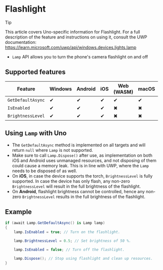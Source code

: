 ﻿---
uid: Uno.Features.Flashlight
---

# Flashlight

> [!TIP]
> This article covers Uno-specific information for Flashlight. For a full description of the feature and instructions on using it, consult the UWP documentation: https://learn.microsoft.com/uwp/api/windows.devices.lights.lamp

* `Lamp` API allows you to turn the phone's camera flashlight on and off

## Supported features

| Feature        |  Windows  | Android |  iOS  |  Web (WASM)  | macOS | Linux (Skia)  | Win 7 (Skia) |
|---------------|-------|-------|-------|-------|-------|-------|-|
| `GetDefaultAsync` | ✔ | ✔ | ✔ | ✔ | ✔ | ✔ | ✔ |
| `IsEnabled`     | ✔ | ✔ | ✔ | ✖ | ✖ | ✖ | ✖ |
| `BrightnessLevel`     | ✔ | ✔ | ✔ | ✖ | ✖ | ✖ | ✖ |

<!-- Add any additional information on platform-specific limitations and constraints -->

## Using `Lamp` with Uno

* The `GetDefaultAsync` method is implemented on all targets and will return `null` where `Lamp` is not supported.
* Make sure to call `Lamp.Dispose()` after use, as implementation on both iOS and Android uses unmanaged resources, and not disposing of them could cause a memory leak. This is in line with UWP, where the `Lamp` needs to be disposed of as well.
* On **iOS**, in case the device supports the torch, `BrightnessLevel` is fully supported. In case the device has only flash, any non-zero `BrightnessLevel` will result in the full brightness of the flashlight.
* On **Android**, flashlight brightness cannot be controlled, hence any non-zero `BrightnessLevel` results in the full brightness of the flashlight.

## Example

```csharp
if (await Lamp.GetDefaultAsync() is Lamp lamp)
{
    lamp.IsEnabled = true; // Turn on the flashlight.

    lamp.BrightnessLevel = 0.5; // Set brightness of 50 %.

    lamp.IsEnabled = false; // Turn off the flashlight.

    lamp.Dispose(); // Stop using flashlight and clean up resources.
}
```
